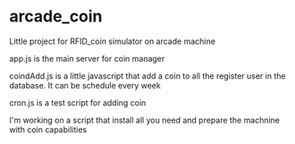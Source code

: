 # arcade_coin

Little project for RFID_coin simulator on arcade machine

app.js is the main server for coin manager

coindAdd.js is a little javascript that add a coin to all the register user in the database. It can be schedule every week

cron.js is a test script for adding coin

I'm working on a script that install all you need and prepare the machnine with coin capabilities
